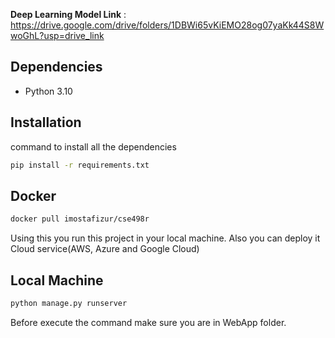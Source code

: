 **Deep Learning Model Link** : https://drive.google.com/drive/folders/1DBWi65vKiEMO28og07yaKk44S8WwoGhL?usp=drive_link

Dependencies
------------
* Python 3.10

Installation
-----------

command to install all the dependencies
```bash
pip install -r requirements.txt
```
Docker 
----------
```bash
docker pull imostafizur/cse498r
```
Using this you run this project in your local machine. Also you can deploy it Cloud service(AWS, Azure and Google Cloud)

Local Machine
--------------
```bash
python manage.py runserver 
```
Before execute the command make sure you are in WebApp folder.
